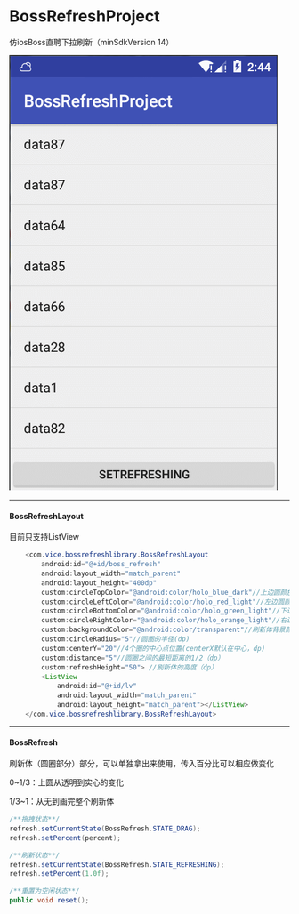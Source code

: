 
# BossRefreshProject
仿iosBoss直聘下拉刷新（minSdkVersion 14）

![](./images/show.gif)

------

#### BossRefreshLayout

目前只支持ListView

```java
    <com.vice.bossrefreshlibrary.BossRefreshLayout
        android:id="@+id/boss_refresh"
        android:layout_width="match_parent"
        android:layout_height="400dp"
        custom:circleTopColor="@android:color/holo_blue_dark"//上边圆颜色
        custom:circleLeftColor="@android:color/holo_red_light"//左边圆颜色
        custom:circleBottomColor="@android:color/holo_green_light"//下边圆颜色
        custom:circleRightColor="@android:color/holo_orange_light"//右边圆颜色
        custom:backgroundColor="@android:color/transparent"//刷新体背景颜色
        custom:circleRadius="5"//圆圈的半径(dp)
        custom:centerY="20"//4个圈的中心点位置(centerX默认在中心，dp)
        custom:distance="5"//圆圈之间的最短距离的1/2（dp）
        custom:refreshHeight="50"> //刷新体的高度（dp）
        <ListView
            android:id="@+id/lv"
            android:layout_width="match_parent"
            android:layout_height="match_parent"></ListView>
    </com.vice.bossrefreshlibrary.BossRefreshLayout>
```

------

#### BossRefresh

刷新体（圆圈部分）部分，可以单独拿出来使用，传入百分比可以相应做变化

0~1/3：上圆从透明到实心的变化

1/3~1：从无到画完整个刷新体

```java
/**拖拽状态**/
refresh.setCurrentState(BossRefresh.STATE_DRAG);
refresh.setPercent(percent);
```

```java
/**刷新状态**/
refresh.setCurrentState(BossRefresh.STATE_REFRESHING);
refresh.setPercent(1.0f);
```

```java
/**重置为空闲状态**/
public void reset();
```












